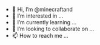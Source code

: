 - 👋 Hi, I’m @minecraftand
- 👀 I’m interested in ...
- 🌱 I’m currently learning ...
- 💞️ I’m looking to collaborate on ...
- 📫 How to reach me ...

<!---
minecraftand/minecraftand is a ✨ special ✨ repository because its `README.md` (this file) appears on your GitHub profile.
You can click the Preview link to take a look at your changes.
--->
